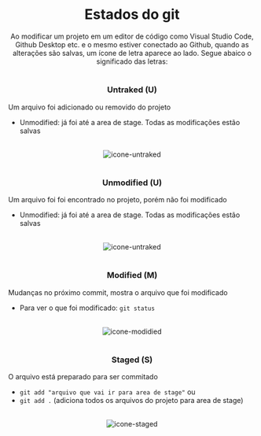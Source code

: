 <h1 align=center> Estados do git</h1>

<p align="center"> Ao modificar um projeto em um editor de código como Visual Studio Code, Github Desktop etc. e o mesmo estiver conectado ao Github, quando as alterações são salvas, um ícone de letra aparece ao lado. Segue abaico o significado das letras:</p>

#

<h3 align=center> Untraked (U)</h3>

Um arquivo foi adicionado ou removido do projeto
* Unmodified: já foi até a area de stage. Todas as modificações estão salvas 
<br>

<div align=center>
    <img src="" alt="icone-untraked">
</div>


#

<h3 align=center> Unmodified (U)</h3>

Um arquivo foi foi encontrado no projeto, porém não foi modificado
* Unmodified: já foi até a area de stage. Todas as modificações estão salvas 
<br>

<div align=center>
    <img src="" alt="icone-untraked">
</div>

#

<h3 align=center> Modified (M)</h3>

Mudanças no próximo commit, mostra o arquivo que foi modificado
* Para ver o que foi modificado: `git status`

<br>

<div align=center>
    <img src="" alt="icone-modidied">
</div>

#

<h3 align=center> Staged (S)</h3>

O arquivo está preparado para ser commitado
* `git add "arquivo que vai ir para area de stage"` ou 
* `git add .` (adiciona todos os arquivos do projeto para area de stage) 

<br>

<div align=center>
    <img src="" alt="icone-staged">
</div>

#

